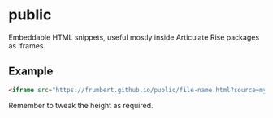 # public

Embeddable HTML snippets, useful mostly inside Articulate Rise packages as iframes.

## Example

```html
<iframe src="https://frumbert.github.io/public/file-name.html?source=mybucket" width="100%" height="300" seamless></iframe>
```
Remember to tweak the height as required.
